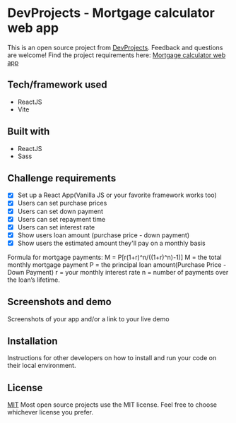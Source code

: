 # DevProjects - Mortgage calculator web app

This is an open source project from [DevProjects](http://www.codementor.io/projects). Feedback and questions are welcome!
Find the project requirements here: [Mortgage calculator web app](https://www.codementor.io/projects/web/mortgage-calculator-web-app-d16bqrq2q3)

## Tech/framework used

- ReactJS
- Vite

## Built with

- ReactJS
- Sass

## Challenge requirements

- [x] Set up a React App(Vanilla JS or your favorite framework works too)
- [x] Users can set purchase prices
- [x] Users can set down payment
- [x] Users can set repayment time
- [x] Users can set interest rate
- [x] Show users loan amount (purchase price - down payment)
- [x] Show users the estimated amount they'll pay on a monthly basis

Formula for mortgage payments: M = P[r(1+r)^n/((1+r)^n)-1)]
M = the total monthly mortgage payment
P = the principal loan amount(Purchase Price - Down Payment)
r = your monthly interest rate
n = number of payments over the loan’s lifetime.

## Screenshots and demo

Screenshots of your app and/or a link to your live demo

## Installation

Instructions for other developers on how to install and run your code on their local environment.

## License

[MIT](https://choosealicense.com/licenses/mit/)
Most open source projects use the MIT license. Feel free to choose whichever license you prefer.
